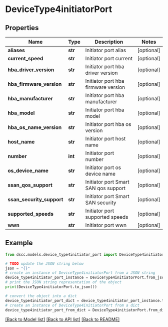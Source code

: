 # DeviceType4initiatorPort


## Properties

Name | Type | Description | Notes
------------ | ------------- | ------------- | -------------
**aliases** | **str** | Initiator port alias | [optional] 
**current_speed** | **str** | Initiator port current | [optional] 
**hba_driver_version** | **str** | Initiator port hba driver version | [optional] 
**hba_firmware_version** | **str** | Initiator port hba firmware version | [optional] 
**hba_manufacturer** | **str** | Initiator port hba manufacturer | [optional] 
**hba_model** | **str** | Initiator port hba model | [optional] 
**hba_os_name_version** | **str** | Initiator port hba os version | [optional] 
**host_name** | **str** | Initiator port host name | [optional] 
**number** | **int** | Initiator port number | [optional] 
**os_device_name** | **str** | Initiator port os device name | [optional] 
**ssan_qos_support** | **str** | Initiator port Smart SAN qos support | [optional] 
**ssan_security_support** | **str** | Initiator port Smart SAN security | [optional] 
**supported_speeds** | **str** | Initiator port supported speeds | [optional] 
**wwn** | **str** | Initiator port wwn | [optional] 

## Example

```python
from dscc.models.device_type4initiator_port import DeviceType4initiatorPort

# TODO update the JSON string below
json = "{}"
# create an instance of DeviceType4initiatorPort from a JSON string
device_type4initiator_port_instance = DeviceType4initiatorPort.from_json(json)
# print the JSON string representation of the object
print(DeviceType4initiatorPort.to_json())

# convert the object into a dict
device_type4initiator_port_dict = device_type4initiator_port_instance.to_dict()
# create an instance of DeviceType4initiatorPort from a dict
device_type4initiator_port_from_dict = DeviceType4initiatorPort.from_dict(device_type4initiator_port_dict)
```
[[Back to Model list]](../README.md#documentation-for-models) [[Back to API list]](../README.md#documentation-for-api-endpoints) [[Back to README]](../README.md)


